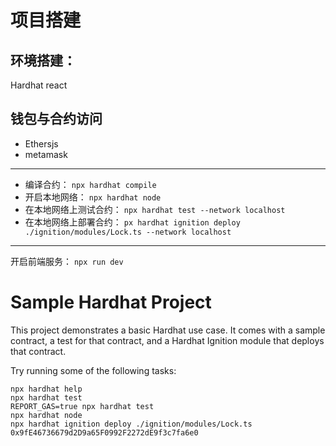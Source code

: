 # 项目搭建

## 环境搭建：

Hardhat react

## 钱包与合约访问

- Ethersjs
- metamask

---

- 编译合约：
  `npx hardhat compile`
- 开启本地网络：
  `npx hardhat node`
- 在本地网络上测试合约：
  `npx hardhat test --network localhost`
- 在本地网络上部署合约：
  `px hardhat ignition deploy ./ignition/modules/Lock.ts --network localhost`

---

开启前端服务：
`npx run dev`

# Sample Hardhat Project

This project demonstrates a basic Hardhat use case. It comes with a sample contract, a test for that contract, and a Hardhat Ignition module that deploys that contract.

Try running some of the following tasks:

```shell
npx hardhat help
npx hardhat test
REPORT_GAS=true npx hardhat test
npx hardhat node
npx hardhat ignition deploy ./ignition/modules/Lock.ts
0x9fE46736679d2D9a65F0992F2272dE9f3c7fa6e0
```
